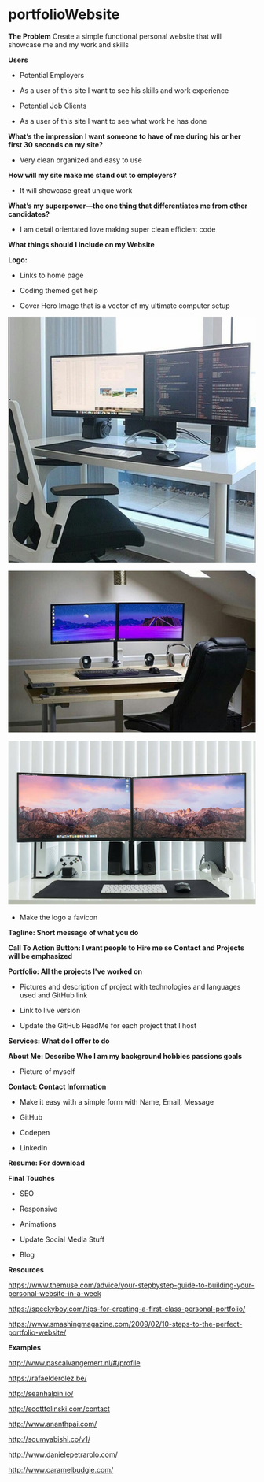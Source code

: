 # portfolioWebsite

**The Problem**
Create a simple functional personal website that will showcase me and my work and skills

**Users**

- Potential Employers

- As a user of this site I want to see his skills and work experience

- Potential Job Clients

- As a user of this site I want to see what work he has done

**What’s the impression I want someone to have of me during his or her first 30 seconds on my site?**

- Very clean organized and easy to use

**How will my site make me stand out to employers?**

- It will showcase great unique work

**What’s my superpower—the one thing that differentiates me from other candidates?**

- I am detail orientated love making super clean efficient code

**What things should I include on my Website**

**Logo:**

- Links to home page

- Coding themed get help

- Cover Hero Image that is a vector of my ultimate computer setup

![Setup](https://github.com/DevonHogencamp/portfolioWebsite/blob/master/images/UltimateSetup1.png)

![Setup](https://github.com/DevonHogencamp/portfolioWebsite/blob/master/images/UltimateSetup2.png)

![Setup](https://github.com/DevonHogencamp/portfolioWebsite/blob/master/images/UltimateSetup3.png)

- Make the logo a favicon

**Tagline: Short message of what you do**

**Call To Action Button: I want people to Hire me so Contact and Projects will be emphasized**

**Portfolio: All the projects I've worked on**

- Pictures and description of project with technologies and languages used and GitHub link

- Link to live version

- Update the GitHub ReadMe for each project that I host

**Services: What do I offer to do**

**About Me: Describe Who I am my background hobbies passions goals**

- Picture of myself

**Contact: Contact Information**

- Make it easy with a simple form with Name, Email, Message

- GitHub

- Codepen

- LinkedIn

**Resume: For download**

**Final Touches**

- SEO

- Responsive

- Animations

- Update Social Media Stuff

- Blog

**Resources**

https://www.themuse.com/advice/your-stepbystep-guide-to-building-your-personal-website-in-a-week

https://speckyboy.com/tips-for-creating-a-first-class-personal-portfolio/

https://www.smashingmagazine.com/2009/02/10-steps-to-the-perfect-portfolio-website/

**Examples**

http://www.pascalvangemert.nl/#/profile

https://rafaelderolez.be/

http://seanhalpin.io/

http://scotttolinski.com/contact

http://www.ananthpai.com/

http://soumyabishi.co/v1/

http://www.danielepetrarolo.com/

http://www.caramelbudgie.com/
